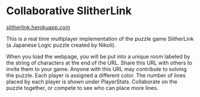 # Collaborative SlitherLink

[slitherlink.herokuapp.com](http://slitherlink.herokuapp.com)

This is a real time multiplayer implementation of the puzzle game SlitherLink (a Japanese Logic puzzle created by Nikoli).

When you load the webpage, you will be put into a unique room labeled by the string of characters at the end of the URL. Share this URL with others to invite them to your game. Anyone with this URL may contribute to solving the puzzle. Each player is assigned a different color. The number of lines placed by each player is shown under PlayerStats. Collaborate on the puzzle together, or compete to see who can place more lines.
